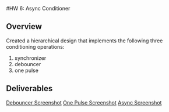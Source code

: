#HW 6: Async Conditioner

## Overview
Created a hierarchical design that implements the following three conditioning operations:
1. synchronizer
2. debouncer
3. one pulse

## Deliverables
[Debouncer Screenshot](/assets/Debouncer_SC.png)
[One Pulse Screenshot]('/assets/HW6_One.png')
[Async Screenshot]('/assets/Async_SC.png')
